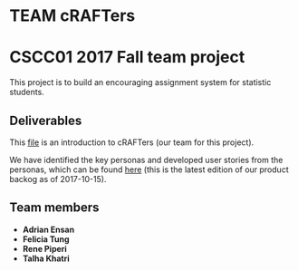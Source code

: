 # TEAM cRAFTers
# CSCC01 2017 Fall team project
This project is to build an encouraging assignment system for statistic students. 


## Deliverables 

This [file](https://github.com/CSCC01F17/L01_01/blob/master/project_documentation/ProjectTeamAgreement.pdf) is an introduction to cRAFTers (our team for this project).

We have identified the key personas and developed user stories from the personas, which can be found [here](L01_01/project_documentation/userpersonas+stories_v0.12.pdf) (this is the latest edition of our product backog as of 2017-10-15).

## Team members 

* **Adrian Ensan** 
* **Felicia Tung** 
* **Rene Piperi** 
* **Talha Khatri** 
